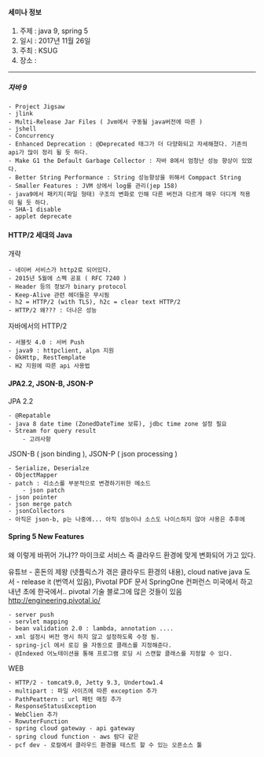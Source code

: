 #### 세미나 정보

1. 주제 : java 9, spring 5
2. 일시 : 2017년 11월 26일
3. 주최 : KSUG
4. 장소 : 

---

##### 자바 9

    - Project Jigsaw
    - jlink 
    - Multi-Release Jar Files ( Jvm에서 구동될 java버전에 따른 )
    - jshell 
    - Concurrency
    - Enhanced Deprecation : @Deprecated 태그가 더 다양화되고 자세해졌다. 기존의 api가 많이 정리 될 듯 하다. 
    - Make G1 the Default Garbage Collector : 자바 8에서 엄청난 성능 향상이 있었다.
    - Better String Performance : String 성능향상을 위해서 Comppact String
    - Smaller Features : JVM 상에서 log를 관리(jep 158)
    - java9에서 패키지(파일 형태) 구조의 변화로 인해 다른 버전과 다르게 매우 더디게 적용이 될 듯 하다.
    - SHA-1 disable
    - applet deprecate

#### HTTP/2 세대의 Java

개략    

    - 네이버 서비스가 http2로 되어있다. 
    - 2015년 5월에 스펙 공표 ( RFC 7240 )
    - Header 등의 정보가 binary protocol
    - Keep-Alive 관련 헤더들은 무시됨
    - h2 = HTTP/2 (with TLS), h2c = clear text HTTP/2
    - HTTP/2 왜??? : 더나은 성능

자바에서의 HTTP/2

    - 서블릿 4.0 : 서버 Push
    - java9 : httpclient, alpn 지원
    - OkHttp, RestTemplate
    - H2 지원에 따른 api 사용법

#### JPA2.2, JSON-B, JSON-P

JPA 2.2

    - @Repatable 
    - java 8 date time (ZonedDateTime 보류), jdbc time zone 설정 필요
    - Stream for query result 
        - 고려사항

JSON-B ( json binding ), JSON-P ( json processing )  

    - Serialize, Deserialze
    - ObjectMapper
    - patch : 리소스를 부분적으로 변경하기위한 메소드
        - json patch
    - json pointer
    - json merge patch
    - jsonCollectors
    - 아직은 json-b, p는 나중에... 아직 성능이나 소스도 나이스하지 않아 사용은 추후에

#### Spring 5 New Features

왜 이렇게 바뀌어 가냐?? 마이크로 서비스 즉 클라우드 환경에 맞게 변화되어 가고 있다.

유튜브 - 혼돈의 제왕 (넷플릭스가 겪은 클라우드 환경의 내용), cloud native java
도서 - release it (번역서 있음), Pivotal PDF 문서
SpringOne 컨퍼런스 미국에서 하고 내년 초에 한국에서..
pivotal 기술 블로그에 많은 것들이 있음 <http://engineering.pivotal.io/>

    - server push
    - servlet mapping
    - bean validation 2.0 : lambda, annotation ....
    - xml 설정시 버전 명시 하지 않고 설정하도록 수정 됨.
    - spring-jcl 에서 로깅 을 자동으로 클래스를 지정해준다.
    - @Indexed 어노테이션을 통해 프로그램 로딩 시 스캔할 클래스를 지정할 수 있다.

WEB

    - HTTP/2 - tomcat9.0, Jetty 9.3, Undertow1.4
    - multipart : 파일 사이즈에 따른 exception 추가
    - PathPeattern : url 패턴 매칭 추가
    - ResponseStatusException
    - WebClien 추가
    - RowuterFunction
    - spring cloud gateway - api gateway 
    - spring cloud function - aws 람다 같은
    - pcf dev - 로컬에서 클라우드 환경을 테스트 할 수 있는 오픈소스 툴
